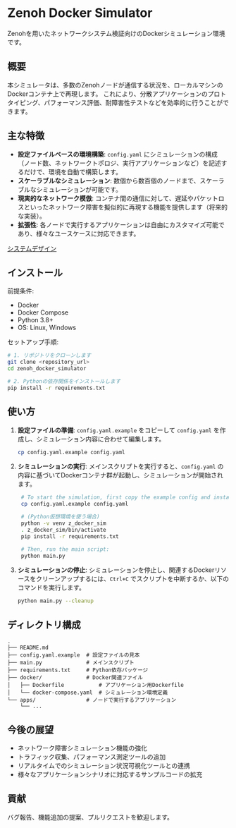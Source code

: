 # Zenoh Docker Simulator

Zenohを用いたネットワークシステム検証向けのDockerシミュレーション環境です。

## 概要

本シミュレータは、多数のZenohノードが通信する状況を、ローカルマシンのDockerコンテナ上で再現します。
これにより、分散アプリケーションのプロトタイピング、パフォーマンス評価、耐障害性テストなどを効率的に行うことができます。

## 主な特徴

- **設定ファイルベースの環境構築**: `config.yaml` にシミュレーションの構成（ノード数、ネットワークトポロジ、実行アプリケーションなど）を記述するだけで、環境を自動で構築します。
- **スケーラブルなシミュレーション**: 数個から数百個のノードまで、スケーラブルなシミュレーションが可能です。
- **現実的なネットワーク模倣**: コンテナ間の通信に対して、遅延やパケットロスといったネットワーク障害を擬似的に再現する機能を提供します（将来的な実装）。
- **拡張性**: 各ノードで実行するアプリケーションは自由にカスタマイズ可能であり、様々なユースケースに対応できます。

[システムデザイン](docs/SYSTEM_DESIGN.md)

## インストール

前提条件:
- Docker
- Docker Compose
- Python 3.8+
- OS: Linux, Windows

セットアップ手順:
```bash
# 1. リポジトリをクローンします
git clone <repository_url>
cd zenoh_docker_simulator

# 2. Pythonの依存関係をインストールします
pip install -r requirements.txt
```

## 使い方

1. **設定ファイルの準備**:
   `config.yaml.example` をコピーして `config.yaml` を作成し、シミュレーション内容に合わせて編集します。

   ```bash
   cp config.yaml.example config.yaml
   ```

2. **シミュレーションの実行**:
   メインスクリプトを実行すると、`config.yaml` の内容に基づいてDockerコンテナ群が起動し、シミュレーションが開始されます。

   ```bash
    # To start the simulation, first copy the example config and install dependencies:
    cp config.yaml.example config.yaml

    # (Python仮想環境を使う場合)
    python -v venv z_docker_sim
    . z_docker_sim/bin/activate
    pip install -r requirements.txt

    # Then, run the main script:
    python main.py
   ```

3. **シミュレーションの停止**:
   シミュレーションを停止し、関連するDockerリソースをクリーンアップするには、`Ctrl+C` でスクリプトを中断するか、以下のコマンドを実行します。

   ```bash
   python main.py --cleanup
   ```

## ディレクトリ構成

```
.
├── README.md
├── config.yaml.example  # 設定ファイルの見本
├── main.py              # メインスクリプト
├── requirements.txt     # Python依存パッケージ
├── docker/              # Docker関連ファイル
│   ├── Dockerfile           # アプリケーション用Dockerfile
│   └── docker-compose.yaml  # シミュレーション環境定義
└── apps/                # ノードで実行するアプリケーション
    └── ...
```

## 今後の展望

- ネットワーク障害シミュレーション機能の強化
- トラフィック収集、パフォーマンス測定ツールの追加
- リアルタイムでのシミュレーション状況可視化ツールとの連携
- 様々なアプリケーションシナリオに対応するサンプルコードの拡充

## 貢献

バグ報告、機能追加の提案、プルリクエストを歓迎します。
